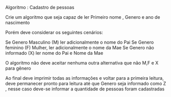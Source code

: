 Algoritmo :  Cadastro de pessoas


Crie um algoritmo que  seja capaz de ler Primeiro nome , Genero  e  ano de nascimento

Porém deve considerar os seguintes cenários:

Se Genero Masculino (M)  ler adicionalmente o nome do Pai
Se Genero feminino (F) Mulher, ler adicionalmente o nome da Mae
Se Genero não informado (X) ler nome do Pai e Nome da Mae

O algoritmo não deve aceitar nenhuma outra alternativa que não M,F e X  para gênero

Ao final deve imprimir todas as informações e voltar para a primeira leitura, deve permanecer pronto para leitura até que Genero seja informado como Z , nesse caso deve-se informar a quantidade de pessoas foram cadastradas
